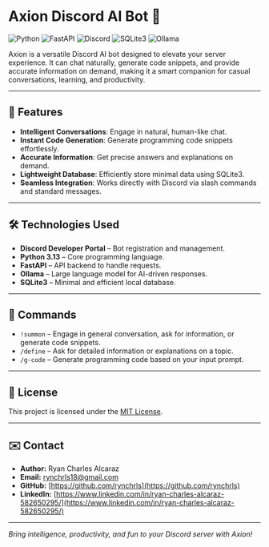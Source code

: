# Axion Discord AI Bot 🤖

![Python](https://img.shields.io/badge/Python-3.13-blue?logo=python)
![FastAPI](https://img.shields.io/badge/FastAPI-0.117.1-lightgrey?logo=fastapi)
![Discord](https://img.shields.io/badge/Discord-Bot-7289DA?logo=discord)
![SQLite3](https://img.shields.io/badge/SQLite3-Lightgrey?logo=sqlite)
![Ollama](https://img.shields.io/badge/Ollama-AI-orange)

Axion is a versatile Discord AI bot designed to elevate your server experience. It can chat naturally, generate code snippets, and provide accurate information on demand, making it a smart companion for casual conversations, learning, and productivity.

---

## 🚀 Features

- **Intelligent Conversations**: Engage in natural, human-like chat.
- **Instant Code Generation**: Generate programming code snippets effortlessly.
- **Accurate Information**: Get precise answers and explanations on demand.
- **Lightweight Database**: Efficiently store minimal data using SQLite3.
- **Seamless Integration**: Works directly with Discord via slash commands and standard messages.

---

## 🛠️ Technologies Used

- **Discord Developer Portal** – Bot registration and management.
- **Python 3.13** – Core programming language.
- **FastAPI** – API backend to handle requests.
- **Ollama** – Large language model for AI-driven responses.
- **SQLite3** – Minimal and efficient local database.

---

## 💬 Commands

- `!summon` – Engage in general conversation, ask for information, or generate code snippets.
- `/define` – Ask for detailed information or explanations on a topic.
- `/g-code` – Generate programming code based on your input prompt.

---

## 📜 License

This project is licensed under the [MIT License](LICENSE).

---

## ✉️ Contact

- **Author:** Ryan Charles Alcaraz  
- **Email:** [rynchrls18@gmail.com](mailto:rynchrls18@gmail.com)  
- **GitHub:** [https://github.com/rynchrls](https://github.com/rynchrls)  
- **LinkedIn:** [https://www.linkedin.com/in/ryan-charles-alcaraz-582650295/](https://www.linkedin.com/in/ryan-charles-alcaraz-582650295/)

---

*Bring intelligence, productivity, and fun to your Discord server with Axion!*